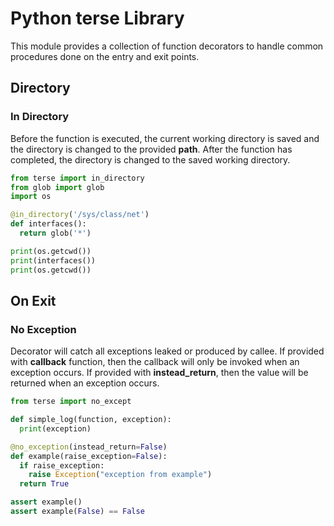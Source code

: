 # Python terse Library
This module provides a collection of function decorators to handle common procedures done on the entry and exit points.

## Directory

### In Directory
Before the function is executed, the current working directory is saved and the directory is changed to the provided **path**. After the function has completed, the directory is changed to the saved working directory.

```python
from terse import in_directory
from glob import glob
import os

@in_directory('/sys/class/net')
def interfaces():
  return glob('*')

print(os.getcwd())
print(interfaces())
print(os.getcwd())
```

## On Exit

### No Exception
Decorator will catch all exceptions leaked or produced by callee. If provided with **callback** function, then the callback will only be invoked when an exception occurs. If provided with **instead_return**, then the value will be returned when an exception occurs.

```python
from terse import no_except

def simple_log(function, exception):
  print(exception)

@no_exception(instead_return=False)
def example(raise_exception=False):
  if raise_exception:
    raise Exception("exception from example")
  return True

assert example()
assert example(False) == False
```
